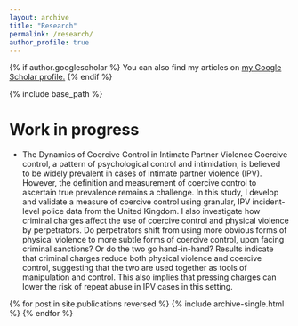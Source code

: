 ```yaml
---
layout: archive
title: "Research"
permalink: /research/
author_profile: true
---
```




{% if author.googlescholar %}
  You can also find my articles on <u><a href="{{author.googlescholar}}">my Google Scholar profile</a>.</u>
{% endif %}

{% include base_path %}

Work in progress
======

* The Dynamics of Coercive Control in Intimate Partner Violence
  Coercive control, a pattern of psychological control and intimidation, is believed to be widely prevalent in cases of intimate partner violence (IPV). However,     the definition and measurement of coercive control to ascertain true prevalence remains a challenge. In this study, I develop and validate a measure of coercive    control using granular, IPV incident-level police data from the United Kingdom. I also investigate how criminal charges affect the use of coercive control and      physical violence by perpetrators. Do perpetrators shift from using more obvious forms of physical violence to more subtle forms of coercive control, upon          facing criminal sanctions? Or do the two go hand-in-hand? Results indicate that criminal charges reduce both physical violence and coercive control, suggesting     that the two are used together as tools of manipulation and control. This also implies that pressing charges can lower the risk of repeat abuse in IPV cases in     this setting.

{% for post in site.publications reversed %}
  {% include archive-single.html %}
{% endfor %}
